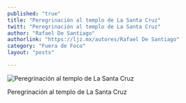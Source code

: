 ```yaml
---
published: "true"
title: "Peregrinación al templo de La Santa Cruz"
twitt: "Peregrinación al templo de La Santa Cruz"
author: "Rafael De Santiago"
authorlink: "https://ljz.mx/autores/Rafael De Santiago"
category: "Fuera de Foco"
layout: "posts"

---
```


![Peregrinación al templo de La Santa Cruz](http://i.imgur.com/N30Kbp5m.jpg)

Peregrinación al templo de La Santa Cruz
